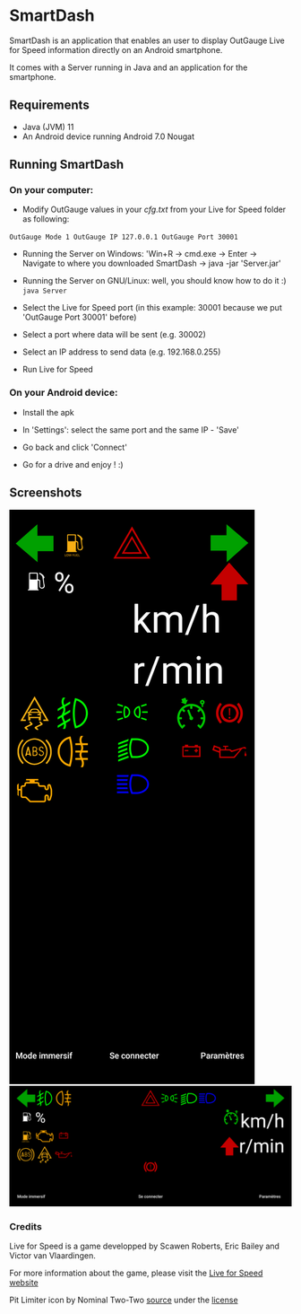# SmartDash
SmartDash is an application that enables an user to display OutGauge Live for Speed information directly on an Android smartphone.

It comes with a Server running in Java and an application for the smartphone.

## Requirements
- Java (JVM) 11
- An Android device running Android 7.0 Nougat

## Running SmartDash

### On your computer:

- Modify OutGauge values in your _cfg.txt_ from your Live for Speed folder as following:

`OutGauge Mode 1
OutGauge IP 127.0.0.1
OutGauge Port 30001`

- Running the Server on Windows: 'Win+R -> cmd.exe -> Enter -> Navigate to where you downloaded SmartDash -> java -jar 'Server.jar'

- Running the Server on GNU/Linux: well, you should know how to do it :) `java Server`

- Select the Live for Speed port (in this example: 30001 because we put 'OutGauge Port 30001' before)

- Select a port where data will be sent (e.g. 30002)

- Select an IP address to send data (e.g. 192.168.0.255)

- Run Live for Speed

### On your Android device:

- Install the apk

- In 'Settings': select the same port and the same IP - 'Save'

- Go back and click 'Connect'

- Go for a drive and enjoy ! :)

## Screenshots
![Portrait mode](./screenshots/portrait.png)
![Landscape mode](./screenshots/landscape.png)

### Credits
Live for Speed is a game developped by Scawen Roberts, Eric Bailey and Victor van Vlaardingen.

For more information about the game, please visit the [Live for Speed website](https://www.lfs.net/)

Pit Limiter icon by Nominal Two-Two [source](https://commons.wikimedia.org/wiki/File:Cruise_Control.svg) under the [license](https://creativecommons.org/licenses/by-sa/4.0/deed.en)
